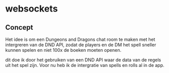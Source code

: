 # websockets

## Concept
Het idee is om een Dungeons and Dragons chat room te maken met het intergreren van de DND API, zodat de players en de DM het spell sneller kunnen spelen en niet 100x de boeken moeten openen.

dit doe ik door het gebruiken van een DND API waar de data van de regels uit het spel zijn. Voor nu heb ik de intergratie van spells en rolls al in de app.
